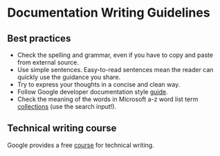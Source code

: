 # Documentation Writing Guidelines

## Best practices

+ Check the spelling and grammar, even if you have to copy and paste from external source.
+ Use simple sentences. Easy-to-read sentences mean the reader can quickly use the guidance you share.
+ Try to express your thoughts in a concise and clean way.
+ Follow Google developer documentation style [guide](https://developers.google.com/style).
+ Check the meaning of the words in Microsoft a-z word list term [collections](https://docs.microsoft.com/en-us/style-guide/a-z-word-list-term-collections/a/above) (use the search input!).

## Technical writing course

Google provides a free [course](https://developers.google.com/tech-writing/overview) for technical writing.
